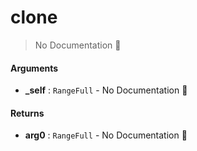 # clone

> No Documentation 🚧

#### Arguments

- **\_self** : `RangeFull` \- No Documentation 🚧

#### Returns

- **arg0** : `RangeFull` \- No Documentation 🚧